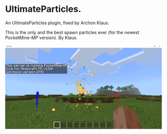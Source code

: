 # UltimateParticles.
An UltimateParticles plugin, fixed by Archon Klaus.

This is the only and the best spawn particles ever (for the newest PocketMine-MP  version). By Klaus.

![Alt text](screenshot.png?raw=true "Title")
